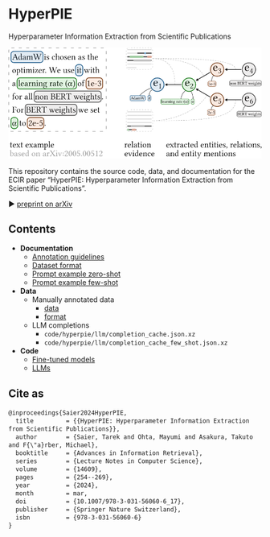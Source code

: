 # HyperPIE

Hyperparameter Information Extraction from Scientific Publications

![](doc/img/schema_visual.png)

This repository contains the source code, data, and documentation for the ECIR paper “HyperPIE: Hyperparameter Information Extraction from Scientific Publications”.

▶ [preprint on arXiv](https://doi.org/10.48550/arXiv.2312.10638)

## Contents

* **Documentation**
    * [Annotation guidelines](doc/annotation_guidelines.md)
    * [Dataset format](data/preprocessed_data_format.md)
    * [Prompt example zero-shot](doc/prompt_examples.md#Zero-shot)
    * [Prompt example few-shot](doc/prompt_examples.md#Few-shot)
* **Data**
    * Manually annotated data
        * [data](data/#README)
        * [format](data/preprocessed_data_format.md)
    * LLM completions
        * `code/hyperpie/llm/completion_cache.json.xz`
        * `code/hyperpie/llm/completion_cache_few_shot.json.xz`
* **Code**
    * [Fine-tuned models](code/PL-Marker/)
    * [LLMs](code/hyperpie/)

## Cite as

```
@inproceedings{Saier2024HyperPIE,
  title         = {{HyperPIE: Hyperparameter Information Extraction from Scientific Publications}},
  author        = {Saier, Tarek and Ohta, Mayumi and Asakura, Takuto and F{\"a}rber, Michael},
  booktitle     = {Advances in Information Retrieval},
  series        = {Lecture Notes in Computer Science},
  volume        = {14609},
  pages         = {254--269},
  year          = {2024},
  month         = mar,
  doi           = {10.1007/978-3-031-56060-6_17},
  publisher     = {Springer Nature Switzerland},
  isbn          = {978-3-031-56060-6}
}
```
